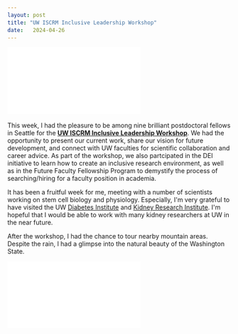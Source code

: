 ```yaml
---
layout: post
title: "UW ISCRM Inclusive Leadership Workshop"
date:   2024-04-26 
---
```


![UW_ILW](/images/UW_Networking.pdf)

This week, I had the pleasure to be among nine brilliant postdoctoral fellows in Seattle for the [**UW ISCRM Inclusive Leadership Workshop**](https://iscrm.uw.edu/inclusive-leadership-workshop/). We had the opportunity to present our current work, share our vision for future development, and connect with UW faculties for scientific collaboration and career advice. As part of the workshop, we also partcipated in the DEI initiative to learn how to create an inclusive research environment, as well as in the Future Faculty Fellowship Program to demystify the process of searching/hiring for a faculty position in academia.

It has been a fruitful week for me, meeting with a number of scientists working on stem cell biology and physiology. Especially, I'm very grateful to have visited the UW [Diabetes Institute](https://uwmdi.org) and [Kidney Research Institute](https://kri.washington.edu). I'm hopeful that I would be able to work with many kidney researchers at UW in the near future.

After the workshop, I had the chance to tour nearby mountain areas. Despite the rain, I had a glimpse into the natural beauty of the Washington State. 

![Rainier_Olympic](/images/Rainier_Olympic.pdf)
